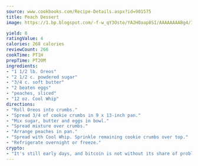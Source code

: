 ```yaml
---
source: www.cookbooks.com/Recipe-Details.aspx?id=901575
title: Peach Dessert
image: https://1.bp.blogspot.com/-f-w_qY3Osto/YA2H0aap8SI/AAAAAAAABg4/17myAO5s9b8JksYvWDXpYkaDlcY0g6k_gCLcBGAsYHQ/s296/3.png

yield: 8
ratingValue: 4
calories: 268 calories
reviewCount: 266
cookTime: PT1H
prepTime: PT20M
ingredients:
- "1 1/2 lb. Oreos"
- "2 1/2 c. powdered sugar"
- "3/4 c. soft butter"
- "2 beaten eggs"
- "peaches, sliced"
- "12 oz. Cool Whip"
directions:
- "Roll Oreos into crumbs."
- "Spread 3/4 of cookie crumbs in 9 x 13-inch pan."
- "Mix sugar, butter and eggs in bowl."
- "Spread mixture over crumbs."
- "Arrange peaches in pan."
- "Spread with Cool Whip. Sprinkle remaining cookie crumbs over top."
- "Refrigerate overnight or freeze."
crypto:
- "It's still early days, and bitcoin is not without its share of problems."
---
```

